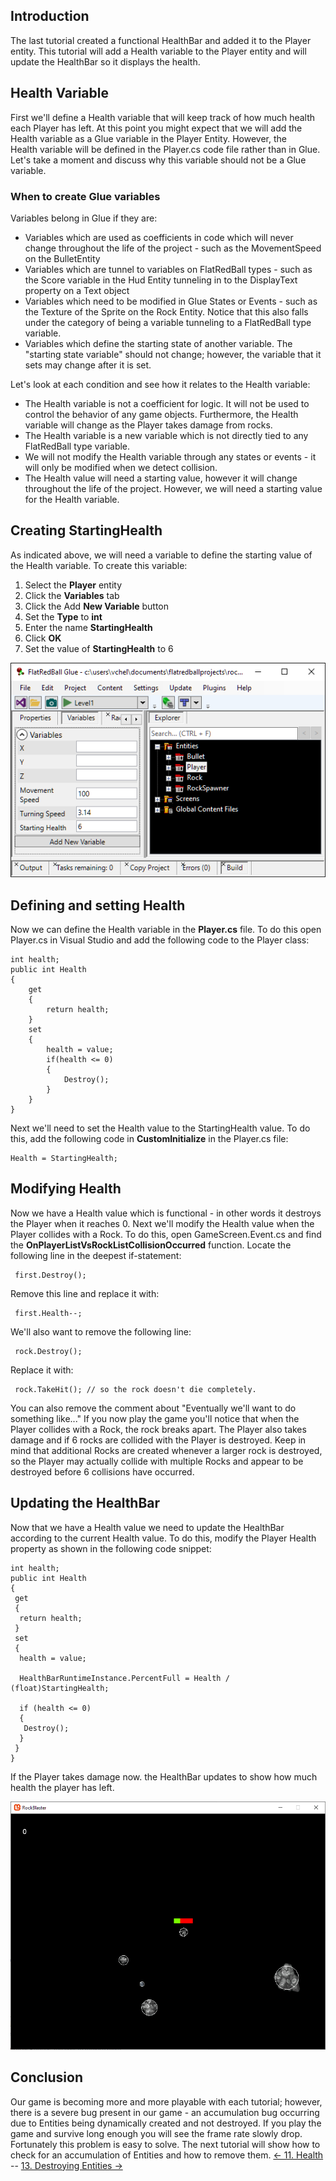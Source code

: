 ## Introduction

The last tutorial created a functional HealthBar and added it to the Player entity. This tutorial will add a Health variable to the Player entity and will update the HealthBar so it displays the health.

## Health Variable

First we'll define a Health variable that will keep track of how much health each Player has left. At this point you might expect that we will add the Health variable as a Glue variable in the Player Entity. However, the Health variable will be defined in the Player.cs code file rather than in Glue. Let's take a moment and discuss why this variable should not be a Glue variable.

### When to create Glue variables

Variables belong in Glue if they are:

-   Variables which are used as coefficients in code which will never change throughout the life of the project - such as the MovementSpeed on the BulletEntity
-   Variables which are tunnel to variables on FlatRedBall types - such as the Score variable in the Hud Entity tunneling in to the DisplayText property on a Text object
-   Variables which need to be modified in Glue States or Events - such as the Texture of the Sprite on the Rock Entity. Notice that this also falls under the category of being a variable tunneling to a FlatRedBall type variable.
-   Variables which define the starting state of another variable. The "starting state variable" should not change; however, the variable that it sets may change after it is set.

Let's look at each condition and see how it relates to the Health variable:

-   The Health variable is not a coefficient for logic. It will not be used to control the behavior of any game objects. Furthermore, the Health variable will change as the Player takes damage from rocks.
-   The Health variable is a new variable which is not directly tied to any FlatRedBall type variable.
-   We will not modify the Health variable through any states or events - it will only be modified when we detect collision.
-   The Health value will need a starting value, however it will change throughout the life of the project. However, we will need a starting value for the Health variable.

## Creating StartingHealth

As indicated above, we will need a variable to define the starting value of the Health variable. To create this variable:

1.  Select the **Player** entity
2.  Click the **Variables** tab
3.  Click the Add **New Variable** button
4.  Set the **Type** to **int**
5.  Enter the name **StartingHealth**
6.  Click **OK**
7.  Set the value of **StartingHealth** to 6

![](/media/2021-03-img_604e1be1ebb24.png)

## Defining and setting Health

Now we can define the Health variable in the **Player.cs** file. To do this open Player.cs in Visual Studio and add the following code to the Player class:

    int health;
    public int Health
    {
        get
        {
            return health;
        }
        set
        {
            health = value;
            if(health <= 0)
            {
                Destroy();
            }
        }
    }

Next we'll need to set the Health value to the StartingHealth value. To do this, add the following code in **CustomInitialize** in the Player.cs file:

    Health = StartingHealth;

## Modifying Health

Now we have a Health value which is functional - in other words it destroys the Player when it reaches 0. Next we'll modify the Health value when the Player collides with a Rock. To do this, open GameScreen.Event.cs and find the **OnPlayerListVsRockListCollisionOccurred** function. Locate the following line in the deepest if-statement:

     first.Destroy();

Remove this line and replace it with:

     first.Health--;

We'll also want to remove the following line:

     rock.Destroy();

Replace it with:

     rock.TakeHit(); // so the rock doesn't die completely.

You can also remove the comment about "Eventually we'll want to do something like..." If you now play the game you'll notice that when the Player collides with a Rock, the rock breaks apart. The Player also takes damage and if 6 rocks are collided with the Player is destroyed. Keep in mind that additional Rocks are created whenever a larger rock is destroyed, so the Player may actually collide with multiple Rocks and appear to be destroyed before 6 collisions have occurred.

## Updating the HealthBar

Now that we have a Health value we need to update the HealthBar according to the current Health value. To do this, modify the Player Health property as shown in the following code snippet:

    int health;
    public int Health
    {
     get
     {
      return health;
     }
     set
     {
      health = value;

      HealthBarRuntimeInstance.PercentFull = Health / (float)StartingHealth;

      if (health <= 0)
      {
       Destroy();
      }
     }
    }

If the Player takes damage now. the HealthBar updates to show how much health the player has left.

![](/media/2021-03-img_604e2256cdb5a.png)

## Conclusion

Our game is becoming more and more playable with each tutorial; however, there is a severe bug present in our game - an accumulation bug occurring due to Entities being dynamically created and not destroyed. If you play the game and survive long enough you will see the frame rate slowly drop. Fortunately this problem is easy to solve. The next tutorial will show how to check for an accumulation of Entities and how to remove them. [\<- 11. Health](/documentation/tutorials/rock-blaster/tutorials-rock-blaster-health/.md "Tutorials:Rock Blaster:Health") -- [13. Destroying Entities -\>](/documentation/tutorials/rock-blaster/tutorials-rock-blaster-destroying-entities/.md "Tutorials:Rock Blaster:Destroying Entities")
